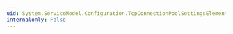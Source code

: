 ```yaml
---
uid: System.ServiceModel.Configuration.TcpConnectionPoolSettingsElement.IdleTimeout
internalonly: False
---
```

